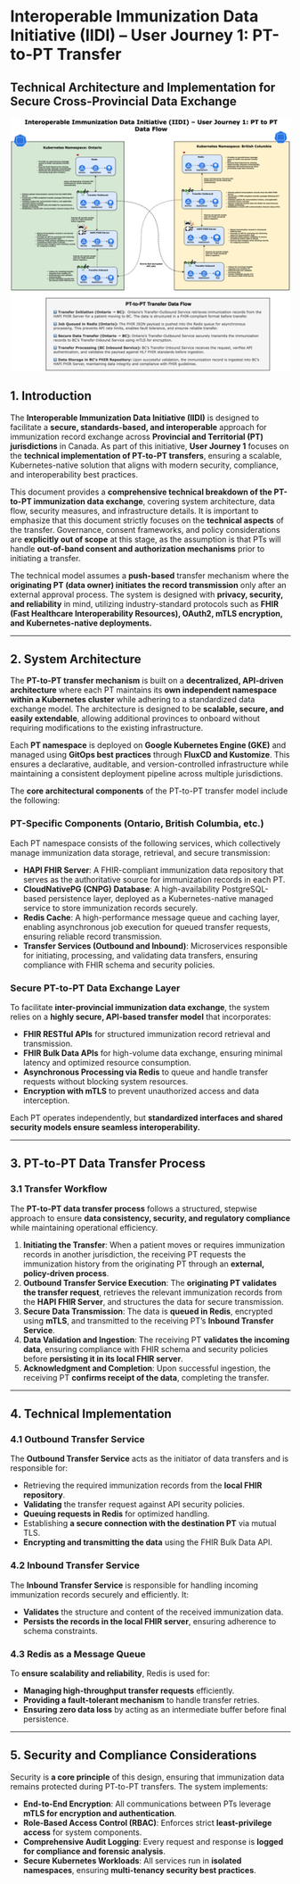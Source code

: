 # **Interoperable Immunization Data Initiative (IIDI) – User Journey 1: PT-to-PT Transfer**

## **Technical Architecture and Implementation for Secure Cross-Provincial Data Exchange**

![User Journey 1](./User-Journey-1.png)

## **1. Introduction**

The **Interoperable Immunization Data Initiative (IIDI)** is designed to facilitate a **secure, standards-based, and interoperable** approach for immunization record exchange across **Provincial and Territorial (PT) jurisdictions** in Canada. As part of this initiative, **User Journey 1** focuses on the **technical implementation of PT-to-PT transfers**, ensuring a scalable, Kubernetes-native solution that aligns with modern security, compliance, and interoperability best practices.

This document provides a **comprehensive technical breakdown of the PT-to-PT immunization data exchange**, covering system architecture, data flow, security measures, and infrastructure details. It is important to emphasize that this document strictly focuses on the **technical aspects** of the transfer. Governance, consent frameworks, and policy considerations are **explicitly out of scope** at this stage, as the assumption is that PTs will handle **out-of-band consent and authorization mechanisms** prior to initiating a transfer.

The technical model assumes a **push-based** transfer mechanism where the **originating PT (data owner) initiates the record transmission** only after an external approval process. The system is designed with **privacy, security, and reliability** in mind, utilizing industry-standard protocols such as **FHIR (Fast Healthcare Interoperability Resources), OAuth2, mTLS encryption, and Kubernetes-native deployments.**

---

## **2. System Architecture**

The **PT-to-PT transfer mechanism** is built on a **decentralized, API-driven architecture** where each PT maintains its **own independent namespace within a Kubernetes cluster** while adhering to a standardized data exchange model. The architecture is designed to be **scalable, secure, and easily extendable**, allowing additional provinces to onboard without requiring modifications to the existing infrastructure.

Each **PT namespace** is deployed on **Google Kubernetes Engine (GKE)** and managed using **GitOps best practices** through **FluxCD and Kustomize**. This ensures a declarative, auditable, and version-controlled infrastructure while maintaining a consistent deployment pipeline across multiple jurisdictions.

The **core architectural components** of the PT-to-PT transfer model include the following:

### **PT-Specific Components (Ontario, British Columbia, etc.)**

Each PT namespace consists of the following services, which collectively manage immunization data storage, retrieval, and secure transmission:

- **HAPI FHIR Server**: A FHIR-compliant immunization data repository that serves as the authoritative source for immunization records in each PT.
- **CloudNativePG (CNPG) Database**: A high-availability PostgreSQL-based persistence layer, deployed as a Kubernetes-native managed service to store immunization records securely.
- **Redis Cache**: A high-performance message queue and caching layer, enabling asynchronous job execution for queued transfer requests, ensuring reliable record transmission.
- **Transfer Services (Outbound and Inbound)**: Microservices responsible for initiating, processing, and validating data transfers, ensuring compliance with FHIR schema and security policies.

### **Secure PT-to-PT Data Exchange Layer**

To facilitate **inter-provincial immunization data exchange**, the system relies on a **highly secure, API-based transfer model** that incorporates:

- **FHIR RESTful APIs** for structured immunization record retrieval and transmission.
- **FHIR Bulk Data APIs** for high-volume data exchange, ensuring minimal latency and optimized resource consumption.
- **Asynchronous Processing via Redis** to queue and handle transfer requests without blocking system resources.
- **Encryption with mTLS** to prevent unauthorized access and data interception.

Each PT operates independently, but **standardized interfaces and shared security models ensure seamless interoperability.**

---

## **3. PT-to-PT Data Transfer Process**

### **3.1 Transfer Workflow**

The **PT-to-PT data transfer process** follows a structured, stepwise approach to ensure **data consistency, security, and regulatory compliance** while maintaining operational efficiency.

1. **Initiating the Transfer**: When a patient moves or requires immunization records in another jurisdiction, the receiving PT requests the immunization history from the originating PT through an **external, policy-driven process**.
2. **Outbound Transfer Service Execution**: The **originating PT validates the transfer request**, retrieves the relevant immunization records from the **HAPI FHIR Server**, and structures the data for secure transmission.
3. **Secure Data Transmission**: The data is **queued in Redis**, encrypted using **mTLS**, and transmitted to the receiving PT’s **Inbound Transfer Service**.
4. **Data Validation and Ingestion**: The receiving PT **validates the incoming data**, ensuring compliance with FHIR schema and security policies before **persisting it in its local FHIR server**.
5. **Acknowledgment and Completion**: Upon successful ingestion, the receiving PT **confirms receipt of the data**, completing the transfer.

---

## **4. Technical Implementation**

### **4.1 Outbound Transfer Service**

The **Outbound Transfer Service** acts as the initiator of data transfers and is responsible for:

- Retrieving the required immunization records from the **local FHIR repository**.
- **Validating** the transfer request against API security policies.
- **Queuing requests in Redis** for optimized handling.
- Establishing **a secure connection with the destination PT** via mutual TLS.
- **Encrypting and transmitting the data** using the FHIR Bulk Data API.

### **4.2 Inbound Transfer Service**

The **Inbound Transfer Service** is responsible for handling incoming immunization records securely and efficiently. It:

- **Validates** the structure and content of the received immunization data.
- **Persists the records in the local FHIR server**, ensuring adherence to schema constraints.

### **4.3 Redis as a Message Queue**

To **ensure scalability and reliability**, Redis is used for:

- **Managing high-throughput transfer requests** efficiently.
- **Providing a fault-tolerant mechanism** to handle transfer retries.
- **Ensuring zero data loss** by acting as an intermediate buffer before final persistence.

---

## **5. Security and Compliance Considerations**

Security is **a core principle** of this design, ensuring that immunization data remains protected during PT-to-PT transfers. The system implements:

- **End-to-End Encryption**: All communications between PTs leverage **mTLS for encryption and authentication**.
- **Role-Based Access Control (RBAC)**: Enforces strict **least-privilege access** for system components.
- **Comprehensive Audit Logging**: Every request and response is **logged for compliance and forensic analysis**.
- **Secure Kubernetes Workloads**: All services run in **isolated namespaces**, ensuring **multi-tenancy security best practices**.
